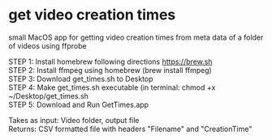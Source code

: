 # get video creation times

small MacOS app for getting video creation times from meta data of a folder of videos using ffprobe

STEP 1: Install homebrew following directions https://brew.sh  
STEP 2: Install ffmpeg using homebrew (brew install ffmpeg)  
STEP 3: Download get_times.sh to Desktop  
STEP 4: Make get_times.sh executable (in terminal: chmod +x ~/Desktop/get_times.sh  
STEP 5: Download and Run GetTimes.app 

Takes as input: Video folder, output file  
Returns: CSV formatted file with headers "Filename" and "CreationTime" 




